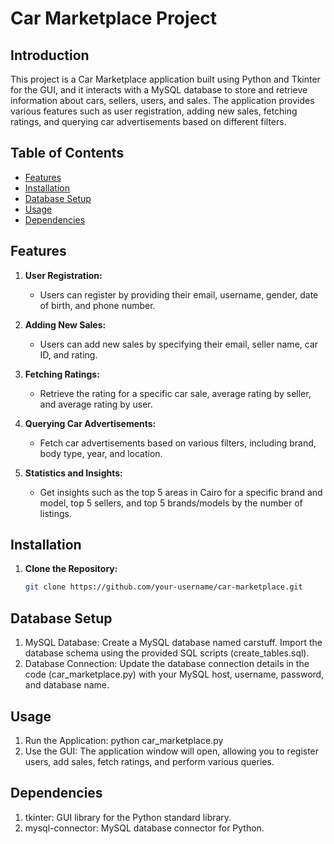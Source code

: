 # Car Marketplace Project

## Introduction

This project is a Car Marketplace application built using Python and Tkinter for the GUI, and it interacts with a MySQL database to store and retrieve information about cars, sellers, users, and sales. The application provides various features such as user registration, adding new sales, fetching ratings, and querying car advertisements based on different filters.

## Table of Contents

- [Features](#features)
- [Installation](#installation)
- [Database Setup](#database-setup)
- [Usage](#usage)
- [Dependencies](#dependencies)

## Features

1. **User Registration:**
   - Users can register by providing their email, username, gender, date of birth, and phone number.

2. **Adding New Sales:**
   - Users can add new sales by specifying their email, seller name, car ID, and rating.

3. **Fetching Ratings:**
   - Retrieve the rating for a specific car sale, average rating by seller, and average rating by user.

4. **Querying Car Advertisements:**
   - Fetch car advertisements based on various filters, including brand, body type, year, and location.

5. **Statistics and Insights:**
   - Get insights such as the top 5 areas in Cairo for a specific brand and model, top 5 sellers, and top 5 brands/models by the number of listings.

## Installation

1. **Clone the Repository:**
   ```bash
   git clone https://github.com/your-username/car-marketplace.git

## Database Setup
1. MySQL Database:
   Create a MySQL database named carstuff.
   Import the database schema using the provided SQL scripts (create_tables.sql).
2. Database Connection:
   Update the database connection details in the code (car_marketplace.py) with your MySQL host, username, password, and database name.

## Usage
1. Run the Application:
    python car_marketplace.py
2. Use the GUI:
    The application window will open, allowing you to register users, add sales, fetch ratings, and perform various queries.

## Dependencies
1. tkinter: GUI library for the Python standard library.
2. mysql-connector: MySQL database connector for Python.

